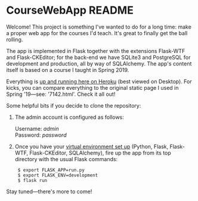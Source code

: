 # CourseWebApp README

Welcome!  This project is something I've wanted to do for a long time: make a proper web app for the courses I'd teach.  It's great to finally get the ball rolling.

The app is implemented in Flask together with the extensions Flask-WTF and Flask-CKEditor; for the back-end we have SQLite3 and PostgreSQL for development and production, all by way of SQLAlchemy.  The app's content itself is based on a course I taught in Spring 2019.

Everything is [up and running here on Heroku](https://coursewebapp.herokuapp.com/) (best viewed on Desktop).  For kicks, you can compare everything to the original static page I used in Spring '19—see: '7142.html'.  Check it all out!

Some helpful bits if you decide to clone the repository:

  1) The admin account is configured as follows:
  
        Username: *admin*  
        Password: *password*
  
  2) Once you have your [virtual environment set up](https://flask.palletsprojects.com/en/2.0.x/installation/) (Python, Flask, Flask-WTF, Flask-CKEditor, SQLAlchemy), fire up the app from its top directory with the usual Flask commands:
  
          $ export FLASK_APP=run.py
          $ export FLASK_ENV=development
          $ flask run
          
Stay tuned—there's more to come!
